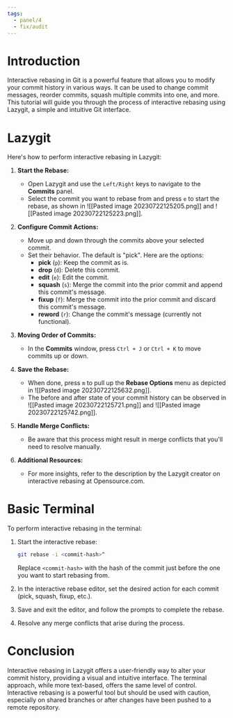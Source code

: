 ```yaml
---
tags:
  - panel/4
  - fix/audit
---
```

# Introduction
Interactive rebasing in Git is a powerful feature that allows you to modify your commit history in various ways. It can be used to change commit messages, reorder commits, squash multiple commits into one, and more. This tutorial will guide you through the process of interactive rebasing using Lazygit, a simple and intuitive Git interface.

# Lazygit
Here's how to perform interactive rebasing in Lazygit:

1. **Start the Rebase:**
   - Open Lazygit and use the `Left/Right` keys to navigate to the **Commits** panel.
   - Select the commit you want to rebase from and press `e` to start the rebase, as shown in ![[Pasted image 20230722125205.png]] and ![[Pasted image 20230722125223.png]].

2. **Configure Commit Actions:**
   - Move up and down through the commits above your selected commit.
   - Set their behavior. The default is "pick". Here are the options:
     - **pick** (`p`): Keep the commit as is.
     - **drop** (`d`): Delete this commit.
     - **edit** (`e`): Edit the commit.
     - **squash** (`s`): Merge the commit into the prior commit and append this commit's message.
     - **fixup** (`f`): Merge the commit into the prior commit and discard this commit's message.
     - **reword** (`r`): Change the commit's message (currently not functional).

3. **Moving Order of Commits:**
   - In the **Commits** window, press `Ctrl + J` or `Ctrl + K` to move commits up or down.

4. **Save the Rebase:**
   - When done, press `m` to pull up the **Rebase Options** menu as depicted in ![[Pasted image 20230722125632.png]].
   - The before and after state of your commit history can be observed in ![[Pasted image 20230722125721.png]] and ![[Pasted image 20230722125742.png]].

5. **Handle Merge Conflicts:**
   - Be aware that this process might result in merge conflicts that you'll need to resolve manually.

6. **Additional Resources:**
   - For more insights, refer to the description by the Lazygit creator on interactive rebasing at Opensource.com.

# Basic Terminal
To perform interactive rebasing in the terminal:

1. Start the interactive rebase:
   ```bash
   git rebase -i <commit-hash>^
   ```
   Replace `<commit-hash>` with the hash of the commit just before the one you want to start rebasing from.

2. In the interactive rebase editor, set the desired action for each commit (pick, squash, fixup, etc.).

3. Save and exit the editor, and follow the prompts to complete the rebase.

4. Resolve any merge conflicts that arise during the process.

# Conclusion
Interactive rebasing in Lazygit offers a user-friendly way to alter your commit history, providing a visual and intuitive interface. The terminal approach, while more text-based, offers the same level of control. Interactive rebasing is a powerful tool but should be used with caution, especially on shared branches or after changes have been pushed to a remote repository.

